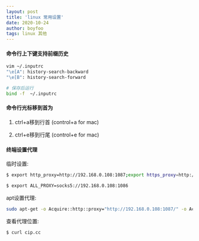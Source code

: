 ```yaml
---
layout: post
title: 'linux 常用设置'
date: 2020-10-24
author: boyfoo
tags: linux 其他
---
```


#### 命令行上下键支持前缀历史

```bash
vim ~/.inputrc
"\e[A": history-search-backward
"\e[B": history-search-forward

# 保存后运行
bind -f  ~/.inputrc
```


#### 命令行光标移到首为

1. ctrl+a移到行首 (control+a for mac)

2. ctrl+e移到行尾 (control+e for mac)


#### 终端设置代理

临时设置:

```bash
$ export http_proxy=http://192.168.0.108:1087;export https_proxy=http://192.168.0.108:1087

$ export ALL_PROXY=socks5://192.168.0.108:1086
```

apt设置代理:

```bash
sudo apt-get -o Acquire::http::proxy="http://192.168.0.108:1087/" -o Acquire::https::proxy="http://192.168.0.108:1087/" update
```

查看代理位置:

```bash
$ curl cip.cc
```